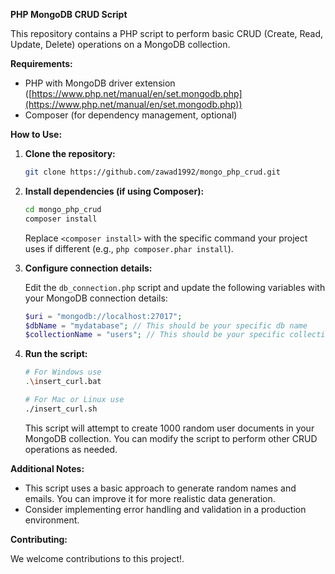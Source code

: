 **PHP MongoDB CRUD Script**

This repository contains a PHP script to perform basic CRUD (Create, Read, Update, Delete) operations on a MongoDB collection.

**Requirements:**

* PHP with MongoDB driver extension ([https://www.php.net/manual/en/set.mongodb.php](https://www.php.net/manual/en/set.mongodb.php))
* Composer (for dependency management, optional)

**How to Use:**

1. **Clone the repository:**

   ```bash
   git clone https://github.com/zawad1992/mongo_php_crud.git
   ```

2. **Install dependencies (if using Composer):**

   ```bash
   cd mongo_php_crud
   composer install
   ```

   Replace `<composer install>` with the specific command your project uses if different (e.g., `php composer.phar install`).

3. **Configure connection details:**

   Edit the `db_connection.php` script and update the following variables with your MongoDB connection details:

   ```php
   $uri = "mongodb://localhost:27017";
   $dbName = "mydatabase"; // This should be your specific db name
   $collectionName = "users"; // This should be your specific collection/table name
   ```

4. **Run the script:**

   ```bash
   # For Windows use
   .\insert_curl.bat

   # For Mac or Linux use
   ./insert_curl.sh
   ```

   This script will attempt to create 1000 random user documents in your MongoDB collection. You can modify the script to perform other CRUD operations as needed.

**Additional Notes:**

* This script uses a basic approach to generate random names and emails. You can improve it for more realistic data generation.
* Consider implementing error handling and validation in a production environment.

**Contributing:**

We welcome contributions to this project!.
